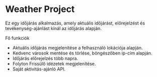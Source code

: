# Weather Project

Ez egy időjárás alkalmazás, amely aktuális időjárást, előrejelzést és tevékenység-ajánlást kínál az időjárás alapján.

Fő funkciók
- Aktuális időjárás megjelenítése a felhasználó lokációja alapján.
- Kedvenc városok mentése és törlése, böngészőben ip-cím alapján.
- Időjárás előrejelzés több napra.
- Folyton Frissülő idézetek megjelenítése.
- Saját aktivitás-ajánló API.

